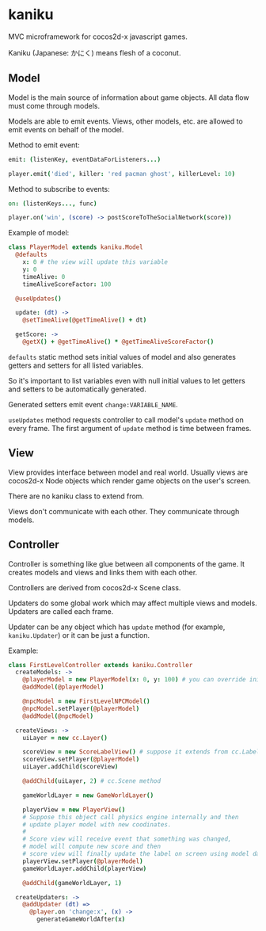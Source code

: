 # kaniku
MVC microframework for cocos2d-x javascript games.

Kaniku (Japanese: かにく) means flesh of a coconut.

## Model
Model is the main source of information about game objects. All data flow must come through models.

Models are able to emit events. Views, other models, etc. are allowed to emit events on behalf of the model.

Method to emit event:
```coffeescript
emit: (listenKey, eventDataForListeners...)
```
```coffeescript
player.emit('died', killer: 'red pacman ghost', killerLevel: 10)
```

Method to subscribe to events:
```coffeescript
on: (listenKeys..., func)
```
```coffeescript
player.on('win', (score) -> postScoreToTheSocialNetwork(score))
```

Example of model:
```coffeescript
class PlayerModel extends kaniku.Model
  @defaults
    x: 0 # the view will update this variable
    y: 0
    timeAlive: 0
    timeAliveScoreFactor: 100

  @useUpdates()

  update: (dt) ->
    @setTimeAlive(@getTimeAlive() + dt)

  getScore: ->
    @getX() + @getTimeAlive() * @getTimeAliveScoreFactor()
```

`defaults` static method sets initial values of model and also generates getters and setters for all listed variables.

So it's important to list variables even with null initial values to let getters and setters to be automatically generated.

Generated setters emit event `change:VARIABLE_NAME`.

`useUpdates` method requests controller to call model's `update` method on every frame. The first argument of `update` method is time between frames.

## View
View provides interface between model and real world. Usually views are cocos2d-x Node objects which render game objects on the user's screen.

There are no kaniku class to extend from.

Views don't communicate with each other. They communicate through models.

## Controller
Controller is something like glue between all components of the game. It creates models and views and links them with each other.

Controllers are derived from cocos2d-x Scene class.

Updaters do some global work which may affect multiple views and models. Updaters are called each frame.

Updater can be any object which has `update` method (for example, `kaniku.Updater`) or it can be just a function.

Example:
```coffeescript
class FirstLevelController extends kaniku.Controller
  createModels: ->
    @playerModel = new PlayerModel(x: 0, y: 100) # you can override initial values
    @addModel(@playerModel)

    @npcModel = new FirstLevelNPCModel()
    @npcModel.setPlayer(@playerModel)
    @addModel(@npcModel)

  createViews: ->
    uiLayer = new cc.Layer()

    scoreView = new ScoreLabelView() # suppose it extends from cc.Label
    scoreView.setPlayer(@playerModel)
    uiLayer.addChild(scoreView)

    @addChild(uiLayer, 2) # cc.Scene method

    gameWorldLayer = new GameWorldLayer()

    playerView = new PlayerView()
    # Suppose this object call physics engine internally and then
    # update player model with new coodinates.
    #
    # Score view will receive event that something was changed,
    # model will compute new score and then
    # score view will finally update the label on screen using model data.
    playerView.setPlayer(@playerModel)
    gameWorldLayer.addChild(playerView)

    @addChild(gameWorldLayer, 1)

  createUpdaters: ->
    @addUpdater (dt) =>
      @player.on 'change:x', (x) ->
        generateGameWorldAfter(x)
```


